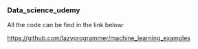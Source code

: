 ### Data_science_udemy

All the code can be find in the link below:

https://github.com/lazyprogrammer/machine_learning_examples
